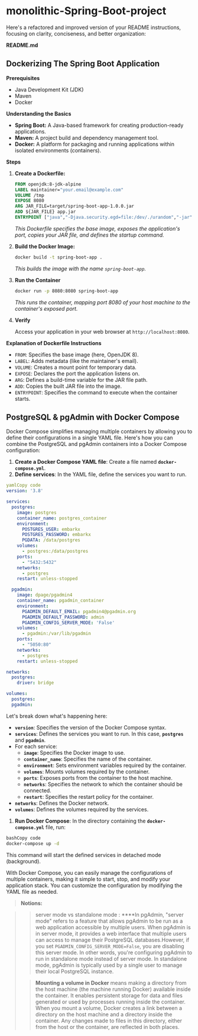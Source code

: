 ﻿# monolithic-Spring-Boot-project
Here's a refactored and improved version of your README instructions, focusing on clarity, conciseness, and better organization:

**README.md**

## Dockerizing The Spring Boot Application

**Prerequisites**

* Java Development Kit (JDK)
* Maven
* Docker 

**Understanding the Basics**

* **Spring Boot:** A Java-based framework for creating production-ready applications.
* **Maven:** A project build and dependency management tool.
* **Docker:** A platform for packaging and running applications within isolated environments (containers).

**Steps**

1. **Create a Dockerfile:**

   ```dockerfile
   FROM openjdk:8-jdk-alpine
   LABEL maintainer="your.email@example.com"
   VOLUME /tmp
   EXPOSE 8080 
   ARG JAR_FILE=target/spring-boot-app-1.0.0.jar
   ADD ${JAR_FILE} app.jar
   ENTRYPOINT ["java","-Djava.security.egd=file:/dev/./urandom","-jar","/app.jar"]
   ```

   *This Dockerfile specifies the base image, exposes the application's port, copies your JAR file, and defines the startup command.*

2. **Build the Docker Image:**

   ```bash
   docker build -t spring-boot-app . 
   ```

   *This builds the image with the name `spring-boot-app`.*

3. **Run the Container**

   ```bash
   docker run -p 8080:8080 spring-boot-app
   ```

   *This runs the container, mapping port 8080 of your host machine to the container's exposed port.*

4. **Verify**

   Access your application in your web browser at  `http://localhost:8080`.

**Explanation of Dockerfile Instructions**

* `FROM`: Specifies the base image (here, OpenJDK 8).
* `LABEL`: Adds metadata (like the maintainer's email).
* `VOLUME`: Creates a mount point for temporary data.
* `EXPOSE`:  Declares the port the application listens on.
* `ARG`: Defines a build-time variable for the JAR file path.
* `ADD`: Copies the built JAR file into the image.
* `ENTRYPOINT`: Specifies the command to execute when the container starts.


## PostgreSQL & pgAdmin with Docker Compose
Docker Compose simplifies managing multiple containers by allowing you to define their configurations in a single YAML file. Here's how you can combine the PostgreSQL and pgAdmin containers into a Docker Compose configuration:

1. **Create a Docker Compose YAML file**: Create a file named **`docker-compose.yml`**.
2. **Define services**: In the YAML file, define the services you want to run.

```yaml
yamlCopy code
version: '3.8'

services:
  postgres:
    image: postgres
    container_name: postgres_container
    environment:
      POSTGRES_USER: embarkx
      POSTGRES_PASSWORD: embarkx
      PGDATA: /data/postgres
    volumes:
      - postgres:/data/postgres
    ports:
      - "5432:5432"
    networks:
      - postgres
    restart: unless-stopped

  pgadmin:
    image: dpage/pgadmin4
    container_name: pgadmin_container
    environment:
      PGADMIN_DEFAULT_EMAIL: pgadmin4@pgadmin.org
      PGADMIN_DEFAULT_PASSWORD: admin
      PGADMIN_CONFIG_SERVER_MODE: 'False'
    volumes:
      - pgadmin:/var/lib/pgadmin
    ports:
      - "5050:80"
    networks:
      - postgres
    restart: unless-stopped

networks:
  postgres:
    driver: bridge

volumes:
  postgres:
  pgadmin:

```

Let's break down what's happening here:

- **`version`**: Specifies the version of the Docker Compose syntax.
- **`services`**: Defines the services you want to run. In this case, **`postgres`** and **`pgadmin`**.
- For each service:
    - **`image`**: Specifies the Docker image to use.
    - **`container_name`**: Specifies the name of the container.
    - **`environment`**: Sets environment variables required by the container.
    - **`volumes`**: Mounts volumes required by the container.
    - **`ports`**: Exposes ports from the container to the host machine.
    - **`networks`**: Specifies the network to which the container should be connected.
    - **`restart`**: Specifies the restart policy for the container.
- **`networks`**: Defines the Docker network.
- **`volumes`**: Defines the volumes required by the services.

1. **Run Docker Compose**: In the directory containing the **`docker-compose.yml`** file, run:

```bash
bashCopy code
docker-compose up -d
```

This command will start the defined services in detached mode (background).

With Docker Compose, you can easily manage the configurations of multiple containers, making it simple to start, stop, and modify your application stack. You can customize the configuration by modifying the YAML file as needed.

> **Notions:**

> > server mode vs standalone mode : ****In pgAdmin, "server mode" refers to a feature that allows pgAdmin to be run as a web application accessible by multiple users. When pgAdmin is in server mode, it provides a web interface that multiple users can access to manage their PostgreSQL databases.However, if you set `PGADMIN_CONFIG_SERVER_MODE=False`, you are disabling this server mode. In other words, you're configuring pgAdmin to run in standalone mode instead of server mode. In standalone mode, pgAdmin is typically used by a single user to manage their local PostgreSQL instance.
> > 
> 
> > **Mounting a volume in Docker** means making a directory from the host machine (the machine running Docker) available inside the container. It enables persistent storage for data and files generated or used by processes running inside the container.  When you mount a volume, Docker creates a link between a directory on the host machine and a directory inside the container. Any changes made to files in this directory, either from the host or the container, are reflected in both places.
> >
